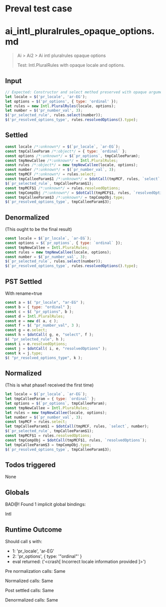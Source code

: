 # Preval test case

# ai_intl_pluralrules_opaque_options.md

> Ai > Ai2 > Ai intl pluralrules opaque options
>
> Test: Intl.PluralRules with opaque locale and options.

## Input

`````js filename=intro
// Expected: Constructor and select method preserved with opaque arguments.
let locale = $('pr_locale', 'ar-EG');
let options = $('pr_options', { type: 'ordinal' });
let rules = new Intl.PluralRules(locale, options);
let number = $('pr_number_val', 3);
$('pr_selected_rule', rules.select(number));
$('pr_resolved_options_type', rules.resolvedOptions().type);
`````


## Settled


`````js filename=intro
const locale /*:unknown*/ = $(`pr_locale`, `ar-EG`);
const tmpCalleeParam /*:object*/ = { type: `ordinal` };
const options /*:unknown*/ = $(`pr_options`, tmpCalleeParam);
const tmpNewCallee /*:unknown*/ = Intl.PluralRules;
const rules /*:object*/ = new tmpNewCallee(locale, options);
const number /*:unknown*/ = $(`pr_number_val`, 3);
const tmpMCF /*:unknown*/ = rules.select;
const tmpCalleeParam$1 /*:unknown*/ = $dotCall(tmpMCF, rules, `select`, number);
$(`pr_selected_rule`, tmpCalleeParam$1);
const tmpMCF$1 /*:unknown*/ = rules.resolvedOptions;
const tmpCompObj /*:unknown*/ = $dotCall(tmpMCF$1, rules, `resolvedOptions`);
const tmpCalleeParam$3 /*:unknown*/ = tmpCompObj.type;
$(`pr_resolved_options_type`, tmpCalleeParam$3);
`````


## Denormalized
(This ought to be the final result)

`````js filename=intro
const locale = $(`pr_locale`, `ar-EG`);
const options = $(`pr_options`, { type: `ordinal` });
const tmpNewCallee = Intl.PluralRules;
const rules = new tmpNewCallee(locale, options);
const number = $(`pr_number_val`, 3);
$(`pr_selected_rule`, rules.select(number));
$(`pr_resolved_options_type`, rules.resolvedOptions().type);
`````


## PST Settled
With rename=true

`````js filename=intro
const a = $( "pr_locale", "ar-EG" );
const b = { type: "ordinal" };
const c = $( "pr_options", b );
const d = Intl.PluralRules;
const e = new d( a, c );
const f = $( "pr_number_val", 3 );
const g = e.select;
const h = $dotCall( g, e, "select", f );
$( "pr_selected_rule", h );
const i = e.resolvedOptions;
const j = $dotCall( i, e, "resolvedOptions" );
const k = j.type;
$( "pr_resolved_options_type", k );
`````


## Normalized
(This is what phase1 received the first time)

`````js filename=intro
let locale = $(`pr_locale`, `ar-EG`);
let tmpCalleeParam = { type: `ordinal` };
let options = $(`pr_options`, tmpCalleeParam);
const tmpNewCallee = Intl.PluralRules;
let rules = new tmpNewCallee(locale, options);
let number = $(`pr_number_val`, 3);
const tmpMCF = rules.select;
let tmpCalleeParam$1 = $dotCall(tmpMCF, rules, `select`, number);
$(`pr_selected_rule`, tmpCalleeParam$1);
const tmpMCF$1 = rules.resolvedOptions;
const tmpCompObj = $dotCall(tmpMCF$1, rules, `resolvedOptions`);
let tmpCalleeParam$3 = tmpCompObj.type;
$(`pr_resolved_options_type`, tmpCalleeParam$3);
`````


## Todos triggered


None


## Globals


BAD@! Found 1 implicit global bindings:

Intl


## Runtime Outcome


Should call `$` with:
 - 1: 'pr_locale', 'ar-EG'
 - 2: 'pr_options', { type: '"ordinal"' }
 - eval returned: ('<crash[ Incorrect locale information provided ]>')

Pre normalization calls: Same

Normalized calls: Same

Post settled calls: Same

Denormalized calls: Same
